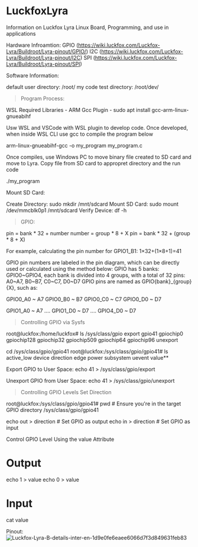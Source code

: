 # LuckfoxLyra
Information on Luckfox Lyra Linux Board, Programming, and use in applications

Hardware Infroamtion:
GPIO (https://wiki.luckfox.com/Luckfox-Lyra/Buildroot/Lyra-pinout/GPIO/)
I2C  (https://wiki.luckfox.com/Luckfox-Lyra/Buildroot/Lyra-pinout/I2C)
SPI  (https://wiki.luckfox.com/Luckfox-Lyra/Buildroot/Lyra-pinout/SPI)

Software Information:

default user directory:  /root/
my code test directory:  /root/dev/

> Program Process:

WSL Required Libraries - 
  ARM Gcc Plugin - sudo apt install gcc-arm-linux-gnueabihf
  
Usw WSL and VSCode with WSL plugin to develop code. 
Once developed, when inside WSL CLI use gcc to compile the program below

  arm-linux-gnueabihf-gcc -o my_program my_program.c

Once compiles, use Windows PC to move binary file created to SD card and move to Lyra.
Copy file from SD card to appropret directory and the run code

  ./my_program

Mount SD Card:

Create Directory: sudo mkdir /mnt/sdcard
Mount SD Card:    sudo mount /dev/mmcblk0p1 /mnt/sdcard
Verify Device:    df -h


> GPIO:

pin = bank * 32 + number
number = group * 8 + X
pin = bank * 32 + (group * 8 + X)

For example, calculating the pin number for GPIO1_B1: 1×32+(1×8+1)=41

GPIO pin numbers are labeled in the pin diagram, which can be directly used or calculated using the method below:
GPIO has 5 banks: GPIO0~GPIO4, each bank is divided into 4 groups, with a total of 32 pins: A0~A7, B0~B7, C0~C7, D0~D7
GPIO pins are named as GPIO{bank}_{group}{X}, such as:

GPIO0_A0 ~ A7 
GPIO0_B0 ~ B7 
GPIO0_C0 ~ C7 
GPIO0_D0 ~ D7 
   
GPIO1_A0 ~ A7 
.... 
GPIO1_D0 ~ D7
.... 
GPIO4_D0 ~ D7
  
> Controlling GPIO via Sysfs

root@luckfox:/home/luckfox# ls /sys/class/gpio
export  gpio41  gpiochip0  gpiochip128  gpiochip32  gpiochip509  gpiochip64  gpiochip96  unexport

cd /sys/class/gpio/gpio41
root@luckfox:/sys/class/gpio/gpio41# ls
active_low  device  direction  edge  power  subsystem  uevent  value**

Export GPIO to User Space:
echo 41 > /sys/class/gpio/export  

Unexport GPIO from User Space:
echo 41 > /sys/class/gpio/unexport 

> Controlling GPIO Levels
Set Direction

root@luckfox:/sys/class/gpio/gpio41# pwd   # Ensure you're in the target GPIO directory
/sys/class/gpio/gpio41

echo out > direction                      # Set GPIO as output
echo in > direction                       # Set GPIO as input

Control GPIO Level Using the value Attribute

# Output
echo 1 > value
echo 0 > value

# Input
cat value        

Pinout:
![Luckfox-Lyra-B-details-inter-en-1d9e0fe6eaee6066d7f3d849631feb83](https://github.com/user-attachments/assets/36579058-8897-4174-884e-39b7014ae2d0)
